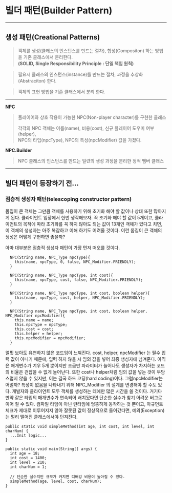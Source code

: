# 빌더 패턴(Builder Pattern)

------------------

## 생성 패턴(Creational Patterns)
> 객체를 생성(클래스의 인스턴스를 만드는 절차), 합성(Compositon) 하는 방법을 기존 클래스에서 분리한다.  
>  **(SOLID, Single Responsibility Principle : 단일 책임 원칙)**

> 필요시 클래스의 인스턴스(instance)를 만드는 절차, 과정을 추상화(Abstraciton) 한다.

> 객체의 표현 방법을 기존 클래스에서 분리 한다.

----------------------

**NPC**
> 플레이어와 상호 작용이 가능한 NPC(Non-player character)를 구현한 클래스  
> 
> 각각의 NPC 객체는 이름(name), 비용(cost), 신규 플레이어 도우미 여부(helper),  
> NPC의 타입(npcType), NPC의 특성(npcModifier) 값을 가졌다.

**NPC.Builder**
> NPC 클래스의 인스턴스를 만드는 일련의 생성 과정을 분리한 정적 멤버 클래스

------------------------

## 빌더 패턴이 등장하기 전...
### **점층적 생성자 패턴(telescoping constructor pattern)**

몸집이 큰 객체는 그만큼 객체를 사용하기 위해 초기화 해야 할 값이나 상태 또한 많아지게 된다.
클라이언트 입장에서 한번 생각해보자. 꼭 초기화 해야 할 값이 5개이고, 클라이언트의 목적에 따라 초기화를 꼭 하지 않아도 되는 값이 13개인 객체가 있다고 치면, 이 객체의 생성자는 아주 복잡하고 이해 하기도 어려울 것이다. 이런 몸집이 큰 객체의 생성은 어떻게 구현하면 좋을까?

아마 대부분은 점층적 생성자 패턴이 가장 먼저 떠오를 것이다.

```
  NPC(String name, NPC_Type npcType){
    this(name, npcType, 0, false, NPC_Modifier.FRIENDLY);
  }
  
  NPC(String name, NPC_Type npcType, int cost){
    this(name, npcType, cost, false, NPC_Modifier.FRIENDLY);
  }
  
  NPC(String name, NPC_Type npcType, int cost, boolean helper){
    this(name, npcType, cost, helper, NPC_Modifier.FRIENDLY);
  }
  
  NPC(String name, NPC_Type npcType, int cost, boolean helper, NPC_Modifier npcModifier){
    this.name = name;
    this.npcType = npcType;
    this.cost = cost;
    this.helper = helper;
    this.npcModifier = npcModifier;
  }
```

얼핏 보아도 유연하지 않은 코드임이 느껴진다. cost, helper, npcModifier 는 필수 입력 값이 아니기 때문에, 입력 하지 않을 시 임의 값을 넣어 최종 생성자에 넘겨준다. 아직은 매개변수가 겨우 5개 뿐이지만 조금만 파라미터가 늘어나도 생성자가 차지하는 코드의 비율은 걷잡을 수 없게 늘어난다.
또한 cost나 helper처럼 임의 값을 넣는 것이 부담 스럽지 않을 수 있지만, 이는 결국 하드 코딩(hard coding)이다. 그럼npcModifier는 어떨까?
특성이 없음을 나타내기 위해 NPC_Modifier 의 설계를 변경해야 할 수도 있다. 개발자와 클라이언트 모두 객체를 생성하는 데에만 많은 시간을 쓸 것이다. 거기다 만약 같은 타입의 매개변수가 연속되어 배치됬다면 단순한 실수가 찾기 어려운 버그로 이어 질 수 있다. 컴파일 타임이 아닌 런타임에 엉뚱하게 동작하는 것 뿐이고, 아규먼트 체크가 제대로 이루어지지 않아 잘못된 값이 정상적으로 들어갔다면, 예외(Exception)는 멀리 떨어진 클래스에서야 던져진다.

```
public static void simpleMethod(int age, int cost, int level, int charNum) {
  ...Init logic...    
}
  
public static void main(String[] args) {
  int age = 18;
  int cost = 1400;
  int level = 210;
  int charNum = 1;

  // 단순한 실수지만 규모가 커지면 디버깅 비용이 높아질 수 있다.
  simpleMethod(age, level, cost, charNum);
}
```

